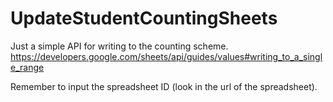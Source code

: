 # UpdateStudentCountingSheets
Just a simple API for writing to the counting scheme. https://developers.google.com/sheets/api/guides/values#writing_to_a_single_range

Remember to input the spreadsheet ID (look in the url of the spreadsheet).

